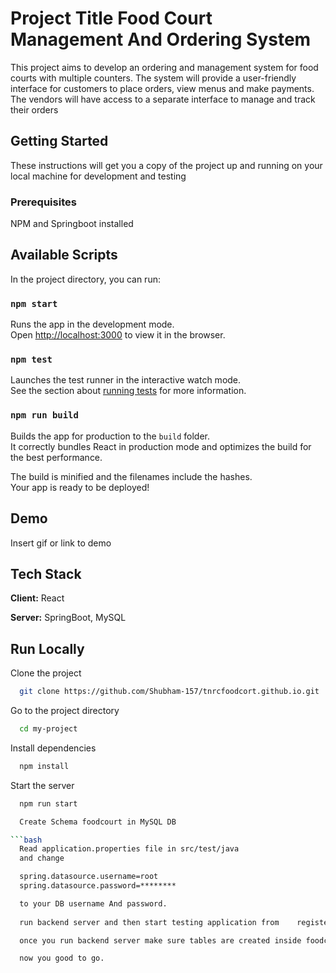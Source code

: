 
# Project Title Food Court Management And Ordering System 

This project aims to develop an ordering and management system for food courts with
multiple counters. The system will provide a user-friendly interface for customers to place
orders, view menus and make payments. The vendors will have access to a separate
interface to manage and track their orders



## Getting Started

These instructions will get you a copy of the project up and running on your local machine for development and testing

### Prerequisites

NPM and Springboot installed

## Available Scripts

In the project directory, you can run:

### `npm start`

Runs the app in the development mode.<br />
Open [http://localhost:3000](http://localhost:3000) to view it in the browser.

### `npm test`

Launches the test runner in the interactive watch mode.<br />
See the section about [running tests](https://facebook.github.io/create-react-app/docs/running-tests) for more information.

### `npm run build`

Builds the app for production to the `build` folder.<br />
It correctly bundles React in production mode and optimizes the build for the best performance.

The build is minified and the filenames include the hashes.<br />
Your app is ready to be deployed!



## Demo

Insert gif or link to demo




## Tech Stack

**Client:** React

**Server:** SpringBoot, MySQL


## Run Locally

Clone the project

```bash
  git clone https://github.com/Shubham-157/tnrcfoodcort.github.io.git
```

Go to the project directory

```bash
  cd my-project
```

Install dependencies

```bash
  npm install
```

Start the server

```bash
  npm run start
```
```bash
  Create Schema foodcourt in MySQL DB

```bash
  Read application.properties file in src/test/java
  and change

  spring.datasource.username=root
  spring.datasource.password=********

  to your DB username And password.
 
  run backend server and then start testing application from    register to login and explore more.

  once you run backend server make sure tables are created inside foodcourt Schema.

  now you good to go.





